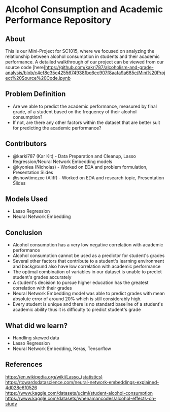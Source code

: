 # Alcohol Consumption and Academic Performance Repository
## About
This is our Mini-Project for SC1015, where we focused on analyzing the relationship between alcohol consumption in students and their academic performance. A detailed walkthrough of our project can be viewed from our source code [here]https://github.com/kakri787/alcoholism-and-grade-analysis/blob/c4ef8e35e4255674938fbc6ec907f8aafa9a685e/Mini%20Project%20Source%20Code.ipynb
## Problem Definition
* Are we able to predict the academic performance, measured by final grade, of a student based on the frequency of their alcohol consumption? <br>
* If not, are there any other factors within the dataset that are better suit for predicting the academic performance?
## Contributors
* @karki787 (Kar Kit) - Data Preparation and Cleanup, Lasso Regression/Neural Network Embedding models
* @kyoniea (Nicholas) - Worked on EDA and problem formulation, Presentation Slides
* @showtimezxc (Aliff) - Worked on EDA and research topic, Presentation Slides 
## Models Used
* Lasso Regression
* Neural Network Embedding
## Conclusion
* Alcohol consumption has a very low negative correlation with academic performance
* Alcohol consumption cannot be used as a predictor for student's grades
* Several other factors that contribute to a student's learning environment and background also have low correlation with academic performance
* The optimal combination of variables in our dataset is unable to predict student's grades accurately
* A student's decision to pursue higher education has the greatest correlation with their grades
* Neural Network Embedding model was able to predict grades with mean absolute error of around 20% which is still considerably high.
* Every student is unique and there is no standard baseline of a student's academic ability thus it is difficulty to predict student's grade

## What did we learn?
* Handling skewed data
* Lasso Regression
* Neural Network Embedding, Keras, Tensorflow
## References
https://en.wikipedia.org/wiki/Lasso_(statistics) <br>
https://towardsdatascience.com/neural-network-embeddings-explained-4d028e6f0526 <br>
https://www.kaggle.com/datasets/uciml/student-alcohol-consumption <br>
https://www.kaggle.com/datasets/whenamancodes/alcohol-effects-on-study

